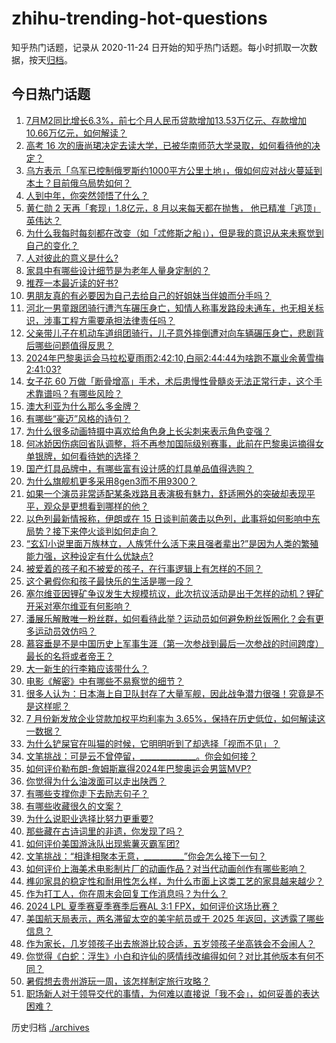 # zhihu-trending-hot-questions

知乎热门话题，记录从 2020-11-24
日开始的知乎热门话题。每小时抓取一次数据，按天[归档](./archives)。

## 今日热门话题

<!-- BEGIN -->
<!-- 最后更新时间 Wed Aug 14 2024 08:29:22 GMT+0800 (China Standard Time) -->

1. [7月M2同比增长6.3%，前七个月人民币贷款增加13.53万亿元、存款增加10.66万亿元，如何解读？](https://www.zhihu.com/question/664186766)
1. [高考 16 次的唐尚珺决定去读大学，已被华南师范大学录取，如何看待他的决定？](https://www.zhihu.com/question/664172885)
1. [乌方表示「乌军已控制俄罗斯约1000平方公里土地」，俄如何应对战火蔓延到本土？目前俄乌局势如何？](https://www.zhihu.com/question/664154822)
1. [人到中年，你突然领悟了什么？](https://www.zhihu.com/question/657301073)
1. [黄仁勋 2 天再「套现」1.8亿元，8 月以来每天都在抛售， 他已精准「逃顶」英伟达？](https://www.zhihu.com/question/664172374)
1. [为什么我每时每刻都在改变（如「忒修斯之船」），但是我的意识从来未察觉到自己的变化？](https://www.zhihu.com/question/664072420)
1. [人对彼此的意义是什么?](https://www.zhihu.com/question/265716953)
1. [家具中有哪些设计细节是为老年人量身定制的？](https://www.zhihu.com/question/663612625)
1. [推荐一本最近读的好书?](https://www.zhihu.com/question/663909319)
1. [男朋友真的有必要因为自己去给自己的好姐妹当伴娘而分手吗？](https://www.zhihu.com/question/663665253)
1. [河北一男童跟团骑行遭汽车碾压身亡，知情人称事发路段未通车，也无相关标识，涉事工程方需要承担法律责任吗？](https://www.zhihu.com/question/664204709)
1. [父亲带儿子在机动车道组团骑行，儿子意外摔倒遭对向车辆碾压身亡，悲剧背后哪些问题值得反思？](https://www.zhihu.com/question/664119260)
1. [2024年巴黎奥运会马拉松夏雨雨2:42:10,白丽2:44:44为啥跑不赢业余黄雪梅2:41:03?](https://www.zhihu.com/question/664086324)
1. [女子花 60 万做「断骨增高」手术，术后患慢性骨髓炎无法正常行走，这个手术靠谱吗？有哪些风险？](https://www.zhihu.com/question/664178818)
1. [澳大利亚为什么那么多金牌？](https://www.zhihu.com/question/663638601)
1. [有哪些“豪迈”风格的诗句？](https://www.zhihu.com/question/661275567)
1. [为什么很多动画特摄中喜欢给角色身上长尖刺来表示角色变强？](https://www.zhihu.com/question/663108218)
1. [何冰娇因伤病回省队调整，将不再参加国际级别赛事，此前在巴黎奥运摘得女单银牌，如何看待她的选择？](https://www.zhihu.com/question/664178867)
1. [国产灯具品牌中，有哪些富有设计感的灯具单品值得选购？](https://www.zhihu.com/question/663612725)
1. [为什么旗舰机更多采用8gen3而不用9300？](https://www.zhihu.com/question/654880625)
1. [如果一个演员非常适配某条戏路且表演极有魅力，舒适圈外的突破却表现平平，观众是更想看到哪样的他？](https://www.zhihu.com/question/663915830)
1. [以色列最新情报称，伊朗或在 15 日谈判前袭击以色列，此事将如何影响中东局势？接下来停火谈判如何走向？](https://www.zhihu.com/question/664070306)
1. [“玄幻小说里面万族林立，人族凭什么活下来且强者辈出?”是因为人类的繁殖能力强，这种设定有什么优缺点?](https://www.zhihu.com/question/663324847)
1. [被爱着的孩子和不被爱的孩子，在行事逻辑上有怎样的不同？](https://www.zhihu.com/question/663350590)
1. [这个暑假你和孩子最快乐的生活是哪一段？](https://www.zhihu.com/question/663562595)
1. [塞尔维亚因锂矿争议发生大规模抗议，此次抗议活动是出于怎样的动机？锂矿开采对塞尔维亚有何影响？](https://www.zhihu.com/question/663998709)
1. [潘展乐解散唯一粉丝群，如何看待此举？运动员如何避免粉丝饭圈化？会有更多运动员效仿吗？](https://www.zhihu.com/question/664153119)
1. [慕容垂是不是中国历史上军事生涯（第一次参战到最后一次参战的时间跨度）最长的名将或者帝王？](https://www.zhihu.com/question/663919392)
1. [大一新生的行李箱应该带什么？](https://www.zhihu.com/question/663855512)
1. [电影《解密》中有哪些不易察觉的细节？](https://www.zhihu.com/question/663332908)
1. [很多人认为：日本海上自卫队封存了大量军舰，因此战争潜力很强！究竟是不是这样呢？](https://www.zhihu.com/question/662494186)
1. [7 月份新发放企业贷款加权平均利率为 3.65%，保持在历史低位，如何解读这一数据？](https://www.zhihu.com/question/664188317)
1. [为什么铲屎官在叫猫的时候，它明明听到了却选择「视而不见」？](https://www.zhihu.com/question/663673708)
1. [文笔挑战：可是云不曾停留，______________。你会如何接？](https://www.zhihu.com/question/661222022)
1. [如何评价勒布朗-詹姆斯赢得2024年巴黎奥运会男篮MVP?](https://www.zhihu.com/question/663995075)
1. [你觉得为什么油泼面可以走出陕西？](https://www.zhihu.com/question/663946738)
1. [有哪些支撑你走下去励志句子？](https://www.zhihu.com/question/663999649)
1. [有哪些收藏很久的文案？](https://www.zhihu.com/question/663789713)
1. [为什么说职业选择比努力更重要?](https://www.zhihu.com/question/663319368)
1. [那些藏在古诗词里的非遗，你发现了吗？](https://www.zhihu.com/question/664117356)
1. [如何评价美国游泳队出现紫薯灭霸军团?](https://www.zhihu.com/question/663516612)
1. [文笔挑战：“相逢相聚本无意，__________”你会怎么接下一句？](https://www.zhihu.com/question/664033766)
1. [如何评价上海美术电影制片厂的动画作品？对当代动画创作有哪些影响？](https://www.zhihu.com/question/663290101)
1. [榫卯家具的稳定性和耐用性怎么样，为什么市面上这类工艺的家具越来越少？](https://www.zhihu.com/question/663612651)
1. [作为打工人，你在周末会回复工作消息吗？为什么？](https://www.zhihu.com/question/650760406)
1. [2024 LPL 夏季赛夏季赛季后赛AL 3:1 FPX，如何评价这场比赛？](https://www.zhihu.com/question/664186698)
1. [美国航天局表示，两名滞留太空的美宇航员或于 2025 年返回，这透露了哪些信息？](https://www.zhihu.com/question/663782498)
1. [作为家长，几岁领孩子出去旅游比较合适，五岁领孩子坐高铁会不会闹人？](https://www.zhihu.com/question/663593826)
1. [你觉得《白蛇：浮生》小白和许仙的感情线改编得如何？对比其他版本有何不同？](https://www.zhihu.com/question/663864962)
1. [暑假想去贵州游玩一周，该怎样制定旅行攻略？](https://www.zhihu.com/question/542471096)
1. [职场新人对于领导交代的事情，为何难以直接说「我不会」，如何妥善的表达困难？](https://www.zhihu.com/question/662639575)

<!-- END -->

历史归档 [./archives](./archives)
